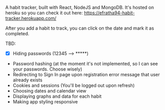 A habit tracker, built with React, NodeJS and MongoDB.
It's hosted on heroku so you can check it out here: https://efratha94-habit-tracker.herokuapp.com/

After you add a habit to track, you can click on the date and mark it as completed.

TBD:
 - [x] Hiding passwords (12345 --> *****)
 - Password hashing (at the moment it's not implemented, so I can see your passwords. Choose wisely)
 - Redirecting to Sign In page upon registration error message that user already exists
 - Cookies and sessions (You'll be logged out upon refresh)
 - Choosing dates and calendar view 
 - Displaying graphs and data for each habit
 - Making app styling responsive


